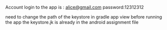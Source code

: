 Account login to the app is : alice@gmail.com
password:12312312

need to change the path of the keystore in gradle app view before running the app
the keystore.jk is already in the android assignment file
